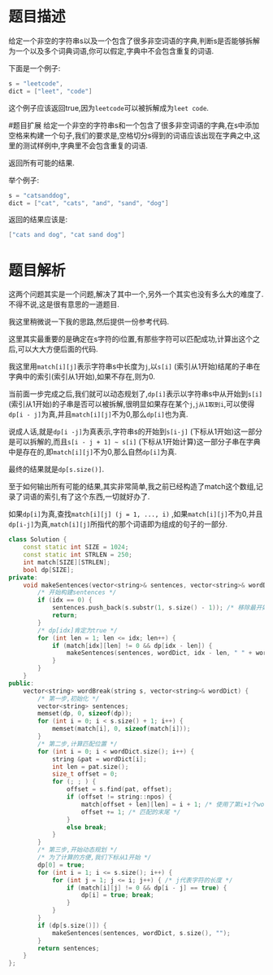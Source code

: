 # 题目描述
给定一个非空的字符串s以及一个包含了很多非空词语的字典,判断s是否能够拆解为一个以及多个词典词语,你可以假定,字典中不会包含重复的词语.

下面是一个例子:
```cpp
s = "leetcode",
dict = ["leet", "code"]
```
这个例子应该返回true,因为`leetcode`可以被拆解成为`leet code`.

#题目扩展
给定一个非空的字符串s和一个包含了很多非空词语的字典,在s中添加空格来构建一个句子,我们的要求是,空格切分s得到的词语应该出现在字典之中,这里的测试样例中,字典里不会包含重复的词语.

返回所有可能的结果.

举个例子:
```cpp
s = "catsanddog",
dict = ["cat", "cats", "and", "sand", "dog"]
```
返回的结果应该是:
```cpp
["cats and dog", "cat sand dog"]
```
# 题目解析
这两个问题其实是一个问题,解决了其中一个,另外一个其实也没有多么大的难度了.不得不说,这是很有意思的一道题目.

我这里稍微说一下我的思路,然后提供一份参考代码.

这里其实最重要的是确定在s字符的i位置,有那些字符可以匹配成功,计算出这个之后,可以大大方便后面的代码.

我这里用`match[i][j]`表示字符串s中长度为`j`,以`s[i]` (索引从1开始)结尾的子串在字典中的索引(索引从1开始),如果不存在,则为0.

当前面一步完成之后,我们就可以动态规划了,`dp[i]`表示以字符串s中从开始到`s[i]` (索引从1开始)的子串是否可以被拆解,很明显如果存在某个`j`,`j从1取到i`,可以使得`dp[i - j]`为真,并且`match[i][j]`不为0,那么`dp[i]`也为真.

说成人话,就是`dp[i -j]`为真表示,字符串s的开始到`s[i-j]` (下标从1开始)这一部分是可以拆解的,而且`s[i - j + 1] ~ s[i]` (下标从1开始计算)这一部分子串在字典中是存在的,即`match[i][j]`不为0,那么自然`dp[i]`为真.

最终的结果就是`dp[s.size()]`.

至于如何输出所有可能的结果,其实非常简单,我之前已经构造了match这个数组,记录了词语的索引,有了这个东西,一切就好办了.

如果`dp[i]`为真,查找`match[i][j] (j = 1, ..., i)` ,如果`match[i][j]`不为0,并且`dp[i-j]`为真,`match[i][j]`所指代的那个词语即为组成的句子的一部分.



```cpp
class Solution {
	const static int SIZE = 1024;
	const static int STRLEN = 250;
	int match[SIZE][STRLEN];
	bool dp[SIZE];
private:
	void makeSentences(vector<string>& sentences, vector<string>& wordDict, int idx, string s) {
		/* 开始构建sentences */
		if (idx == 0) {
			sentences.push_back(s.substr(1, s.size() - 1)); /* 移除最开始的空格 */
			return;
		}
		/* dp[idx]肯定为true */
		for (int len = 1; len <= idx; len++) {
			if (match[idx][len] != 0 && dp[idx - len]) {
				makeSentences(sentences, wordDict, idx - len, " " + wordDict[match[idx][len] - 1] + s);
			}
		}
	}
public:
	vector<string> wordBreak(string s, vector<string>& wordDict) {
		/* 第一步,初始化 */
		vector<string> sentences;
		memset(dp, 0, sizeof(dp));
		for (int i = 0; i < s.size() + 1; i++) {
			memset(match[i], 0, sizeof(match[i]));
		}
		/* 第二步,计算匹配位置 */
		for (int i = 0; i < wordDict.size(); i++) {
			string &pat = wordDict[i];
			int len = pat.size();
			size_t offset = 0;
			for (; ; ) {
				offset = s.find(pat, offset);
				if (offset != string::npos) {
					match[offset + len][len] = i + 1; /* 使用了第i+1个word进行匹配 */
					offset += 1; /* 匹配的末尾 */
				}
				else break;
			}
		}
		/* 第三步,开始动态规划 */
		/* 为了计算的方便,我们下标从1开始 */
		dp[0] = true;
		for (int i = 1; i <= s.size(); i++) {
			for (int j = 1; j <= i; j++) { /* j代表字符的长度 */
				if (match[i][j] != 0 && dp[i - j] == true) {
					dp[i] = true; break;
				}
			}
		}
		if (dp[s.size()]) {
			makeSentences(sentences, wordDict, s.size(), "");
		}
		return sentences;
	}
};
```